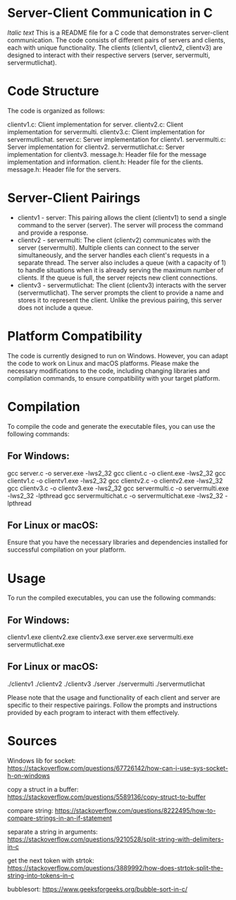 # Server-Client Communication in C
*Italic text* This is a README file for a C code that demonstrates server-client communication. The code consists of different pairs of servers and clients, each with unique functionality. The clients (clientv1, clientv2, clientv3) are designed to interact with their respective servers (server, servermulti, servermutlichat).

# Code Structure
The code is organized as follows:

clientv1.c: Client implementation for server.
clientv2.c: Client implementation for servermulti.
clientv3.c: Client implementation for servermutlichat.
server.c: Server implementation for clientv1.
servermulti.c: Server implementation for clientv2.
servermutlichat.c: Server implementation for clientv3.
message.h: Header file for the message implementation and information.
client.h: Header file for the clients.
message.h: Header file for the servers.

# Server-Client Pairings
- clientv1 - server: This pairing allows the client (clientv1) to send a single command to the server (server). The server will process the command and provide a response.
- clientv2 - servermulti: The client (clientv2) communicates with the server (servermulti). Multiple clients can connect to the server simultaneously, and the server handles each client's requests in a separate thread. The server also includes a queue (with a capacity of 1) to handle situations when it is already serving the maximum number of clients. If the queue is full, the server rejects new client connections.
- clientv3 - servermutlichat: The client (clientv3) interacts with the server (servermutlichat). The server prompts the client to provide a name and stores it to represent the client. Unlike the previous pairing, this server does not include a queue.

# Platform Compatibility
The code is currently designed to run on Windows. However, you can adapt the code to work on Linux and macOS platforms. Please make the necessary modifications to the code, including changing libraries and compilation commands, to ensure compatibility with your target platform.

# Compilation
To compile the code and generate the executable files, you can use the following commands:

## For Windows:
gcc server.c -o server.exe -lws2_32
gcc client.c -o client.exe -lws2_32
gcc clientv1.c -o clientv1.exe -lws2_32
gcc clientv2.c -o clientv2.exe -lws2_32
gcc clientv3.c -o clientv3.exe -lws2_32
gcc servermulti.c -o servermulti.exe -lws2_32 -lpthread
gcc servermultichat.c -o servermultichat.exe -lws2_32 -lpthread


## For Linux or macOS:
Ensure that you have the necessary libraries and dependencies installed for successful compilation on your platform.

# Usage
To run the compiled executables, you can use the following commands:

## For Windows:

clientv1.exe
clientv2.exe
clientv3.exe
server.exe
servermulti.exe
servermutlichat.exe

## For Linux or macOS:

./clientv1
./clientv2
./clientv3
./server
./servermulti
./servermutlichat

Please note that the usage and functionality of each client and server are specific to their respective pairings. Follow the prompts and instructions provided by each program to interact with them effectively.

# Sources
Windows lib for socket:
https://stackoverflow.com/questions/67726142/how-can-i-use-sys-socket-h-on-windows

copy a struct in a buffer:
https://stackoverflow.com/questions/5589136/copy-struct-to-buffer

compare string:
https://stackoverflow.com/questions/8222495/how-to-compare-strings-in-an-if-statement

separate a string in arguments:
https://stackoverflow.com/questions/9210528/split-string-with-delimiters-in-c

get the next token with strtok:
https://stackoverflow.com/questions/3889992/how-does-strtok-split-the-string-into-tokens-in-c

bubblesort:
https://www.geeksforgeeks.org/bubble-sort-in-c/


